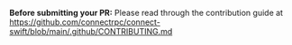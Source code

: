 **Before submitting your PR:** Please read through the contribution guide at https://github.com/connectrpc/connect-swift/blob/main/.github/CONTRIBUTING.md
